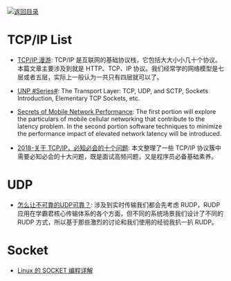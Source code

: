 [![返回目录](https://user-images.githubusercontent.com/5803001/38079637-ff0abcf0-3371-11e8-9b76-ad651620afc7.jpg)](https://github.com/wxyyxc1992/Awesome-Lists)

# TCP/IP List

* [TCP/IP 漫游](https://parg.co/UVU): TCP/IP 是互联网的基础协议栈，它包括大大小小几十个协议。本篇文章主要涉及到就是 HTTP、TCP、IP 协议。我们经常学的网络模型是七层或者五层，实际上一般认为一共只有四层就可以了。

* [UNP #Series#](https://parg.co/UVl): The Transport Layer: TCP, UDP, and SCTP, Sockets Introduction, Elementary TCP Sockets, etc.

* [Secrets of Mobile Network Performance](http://aosabook.org/en/posa/secrets-of-mobile-network-performance.html): The first portion will explore the particulars of mobile cellular networking that contribute to the latency problem. In the second portion software techniques to minimize the performance impact of elevated network latency will be introduced.

* [2018-关于 TCP/IP，必知必会的十个问题](https://mp.weixin.qq.com/s/qn5fw8yHvjBou6Ps2Xo9Lw): 本文整理了一些 TCP/IP 协议簇中需要必知必会的十大问题，既是面试高频问题，又是程序员必备基础素养。

# UDP

- [怎么让不可靠的UDP可靠？](https://mp.weixin.qq.com/s/-yJH782XEnaezr7NWu8lIw): 涉及到实时传输我们都会先考虑 RUDP，RUDP 应用在学霸君核心传输体系的各个方面，但不同的系统场景我们设计了不同的 RUDP 方式，所以基于那些激烈的讨论和我们使用的经验我扒一扒 RUDP。


# Socket

* [Linux 的 SOCKET 编程详解 ](http://blog.csdn.net/hguisu/article/details/7445768/)
